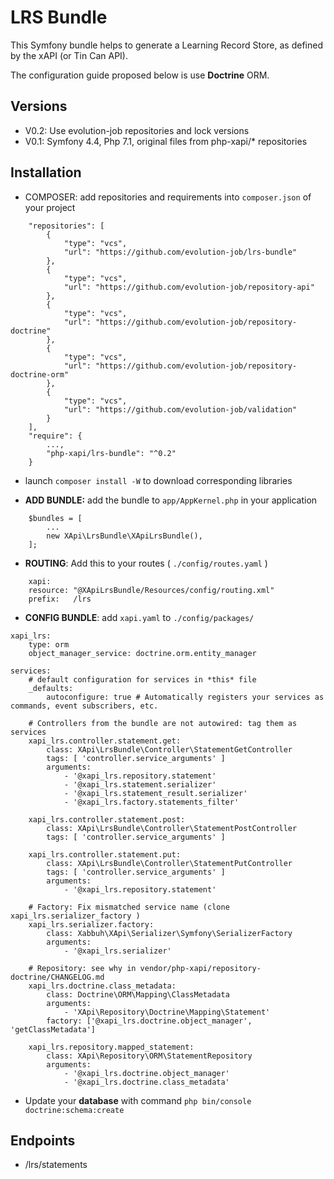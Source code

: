 LRS Bundle
==========

This Symfony bundle helps to generate a Learning Record Store, as defined by the xAPI (or Tin Can API).

The configuration guide proposed below is use **Doctrine** ORM.

Versions
--------

 - V0.2: Use evolution-job repositories and lock versions
 - V0.1: Symfony 4.4, Php 7.1, original files from php-xapi/* repositories

Installation
------------

- COMPOSER: add repositories and requirements into `composer.json` of your project
```
    "repositories": [
        {
            "type": "vcs",
            "url": "https://github.com/evolution-job/lrs-bundle"
        },
        {
            "type": "vcs",
            "url": "https://github.com/evolution-job/repository-api"
        },
        {
            "type": "vcs",
            "url": "https://github.com/evolution-job/repository-doctrine"
        },
        {
            "type": "vcs",
            "url": "https://github.com/evolution-job/repository-doctrine-orm"
        },
        {
            "type": "vcs",
            "url": "https://github.com/evolution-job/validation"
        }
    ],
    "require": {
        ...,
        "php-xapi/lrs-bundle": "^0.2"
    }
```

- launch `composer install -W` to download corresponding libraries

- **ADD BUNDLE:** add the bundle to `app/AppKernel.php` in your application
```
    $bundles = [
        ...
        new XApi\LrsBundle\XApiLrsBundle(),
    ];
```
- **ROUTING**: Add this to your routes ( `./config/routes.yaml` )
```
    xapi:
    resource: "@XApiLrsBundle/Resources/config/routing.xml"
    prefix:   /lrs
```
- **CONFIG BUNDLE**: add `xapi.yaml` to `./config/packages/`
```
xapi_lrs:
    type: orm
    object_manager_service: doctrine.orm.entity_manager

services:
    # default configuration for services in *this* file
    _defaults:
        autoconfigure: true # Automatically registers your services as commands, event subscribers, etc.

    # Controllers from the bundle are not autowired: tag them as services
    xapi_lrs.controller.statement.get:
        class: XApi\LrsBundle\Controller\StatementGetController
        tags: [ 'controller.service_arguments' ]
        arguments:
            - '@xapi_lrs.repository.statement'
            - '@xapi_lrs.statement.serializer'
            - '@xapi_lrs.statement_result.serializer'
            - '@xapi_lrs.factory.statements_filter'

    xapi_lrs.controller.statement.post:
        class: XApi\LrsBundle\Controller\StatementPostController
        tags: [ 'controller.service_arguments' ]

    xapi_lrs.controller.statement.put:
        class: XApi\LrsBundle\Controller\StatementPutController
        tags: [ 'controller.service_arguments' ]
        arguments:
            - '@xapi_lrs.repository.statement'

    # Factory: Fix mismatched service name (clone xapi_lrs.serializer_factory )
    xapi_lrs.serializer.factory:
        class: Xabbuh\XApi\Serializer\Symfony\SerializerFactory
        arguments:
            - '@xapi_lrs.serializer'

    # Repository: see why in vendor/php-xapi/repository-doctrine/CHANGELOG.md
    xapi_lrs.doctrine.class_metadata:
        class: Doctrine\ORM\Mapping\ClassMetadata
        arguments:
            - 'XApi\Repository\Doctrine\Mapping\Statement'
        factory: ['@xapi_lrs.doctrine.object_manager', 'getClassMetadata']

    xapi_lrs.repository.mapped_statement:
        class: XApi\Repository\ORM\StatementRepository
        arguments:
            - '@xapi_lrs.doctrine.object_manager'
            - '@xapi_lrs.doctrine.class_metadata'
```

- Update your **database** with command `php bin/console doctrine:schema:create`

Endpoints
---------

- /lrs/statements
